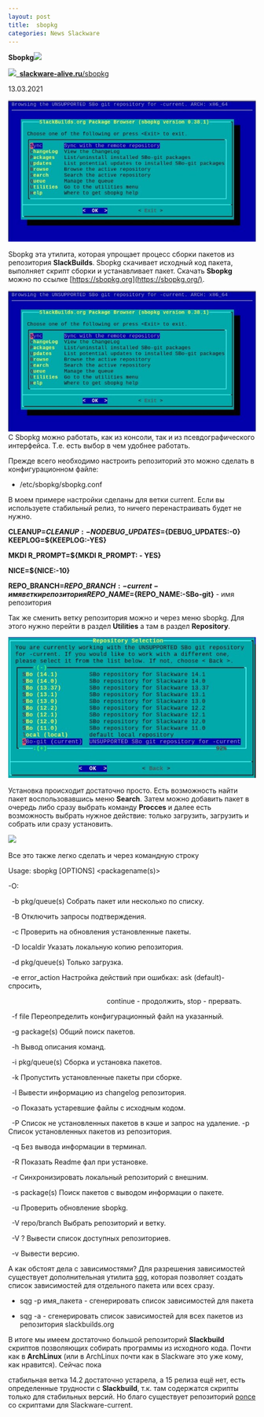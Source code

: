 ```yaml
---
layout: post
title:  sbopkg
categories: News Slackware
---
```


**Sbopkg![](/image/Sbopkg/Aspose.Words.59f89254-3190-483a-9f77-699facac0563.001.png)**

![](/image/Sbopkg/Aspose.Words.59f89254-3190-483a-9f77-699facac0563.002.png)[` `**slackware-alive.ru**/sbopkg](https://slackware-alive.ru/sbopkg/)

13.03.2021

![](/image/Sbopkg/Aspose.Words.59f89254-3190-483a-9f77-699facac0563.003.jpeg)

Sbopkg эта утилита, которая упрощает процесс сборки пакетов из репозитория **SlackBuilds**. Sbopkg скачивает исходный код пакета, выполняет скрипт сборки и устанавливает пакет. Скачать **Sbopkg** можно по ссылке [https://sbopkg.org](https://sbopkg.org/).

![](/image/Sbopkg/Aspose.Words.59f89254-3190-483a-9f77-699facac0563.003.jpeg)С Sbopkg можно работать, как из консоли, так и из псевдографического интерфейса. Т.е. есть выбор в чем удобнее работать.

Прежде всего необходимо настроить репозиторий это можно сделать в конфигурационном файле:

- /etc/sbopkg/sbopkg.conf

 В моем примере настройки сделаны для ветки current. Если вы используете стабильный релиз, то 
 ничего перенастраивать будет не нужно.

**CLEANUP=${CLEANUP:-NO} DEBUG\_UPDATES=${DEBUG\_UPDATES:-0} KEEPLOG=${KEEPLOG:-YES}** 

**MKDI R\_PROMPT=${MKDI R\_PROMPT: - YES}** 

**NICE=${NICE:-10}** 

**REPO\_BRANCH=${REPO\_BRANCH:-current} - имя ветки репозитория REPO\_NAME=${REPO\_NAME:-SBo-git}** - имя репозитория

 Так же сменить ветку репозитория можно и через меню sbopkg. Для этого нужно перейти в раздел 
 **Utilities** а там в раздел **Repository**.

![](/image/Sbopkg/Aspose.Words.59f89254-3190-483a-9f77-699facac0563.004.jpeg)

 Установка происходит достаточно просто. Есть возможность найти пакет воспользовавшись меню 
  **Search**. Затем можно добавить пакет в очередь либо сразу выбрать команду **Procces** и 
  далее есть возможность выбрать нужное действие: только загрузить, загрузить и собрать или 
 сразу установить.

![](/image/Sbopkg/Aspose.Words.59f89254-3190-483a-9f77-699facac0563.005.png)

Все это также легко сделать и через командную строку

Usage: sbopkg [OPTIONS] <packagename(s)> 

\-О:

` `-b pkg/queue(s) Собрать пакет или несколько по списку. 

` `-B              Отключить запросы подтверждения. 

` `-c              Проверить на обновления установленные пакеты. 

` `-D localdir     Указать локальную копию репозитория. 

` `-d pkg/queue(s) Только загрузка. 

` `-e error\_action Настройка действий при ошибках: ask (default)-  спросить,  

`                            `continue -        продолжить, stop - прервать. 

` `-f file         Переопределить конфигурационный файл на указанный. 

` `-g package(s)   Общий поиск пакетов. 

` `-h              Вывод описания команд. 

` `-i pkg/queue(s) Сборка и установка пакетов. 

` `-k              Пропустить установленные пакеты при сборке. 

` `-l              Вывести информацию из changelog репозитория. 

` `-o              Показать устаревшие файлы с исходным кодом. 

` `-P              Список не установленных пакетов в кэше и запрос на удаление.  -p              Список установленных пакетов из репозитория. 

` `-q              Без вывода информации в терминал. 

` `-R              Показать Readme фал при установке. 

` `-r              Синхронизировать локальный репозиторий с внешним. 

` `-s package(s)   Поиск пакетов с выводом информации о пакете. 

` `-u              Проверить обновление sbopkg. 

` `-V repo/branch  Выбрать репозиторий и ветку. 

` `-V ?            Вывести список доступных репозиториев. 

` `-v              Вывести версию. 

 А как обстоят дела с зависимостями? Для разрешения зависимостей существует дополнительная 
  утилита [sqg](https://slackware-alive.ru/sqg/), которая позволяет создать список зависимостей 
 для отдельного пакета или всех сразу.

- sqg -p имя\_пакета - сгенерировать список зависимостей для пакета 

- sqg -a - сгенерировать список зависимостей для всех пакетов из репозитория slackbuilds.org

В итоге мы имеем достаточно большой репозиторий **Slackbuild** скриптов позволяющих собирать 
программы из исходного кода. Почти как в **ArchLinux** (или в ArchLinux почти как в Slackware это 
уже кому, как нравится). Сейчас пока

 стабильная ветка 14.2 достаточно устарела, а 15 релиза ещё нет, есть определенные трудности с 
  **Slackbuild**, т.к. там содержатся скрипты только для стабильных версий. Но благо существует 
 репозиторий [ponce](https://github.com/Ponce/slackbuilds) со скриптами для Slackware-current.
